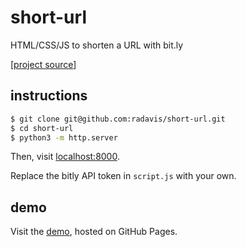 # short-url

HTML/CSS/JS to shorten a URL with bit.ly

[[project source](https://www.codementor.io/projects/web/link-shortener-website-brqjanf6zq)]

## instructions

```bash
$ git clone git@github.com:radavis/short-url.git
$ cd short-url
$ python3 -m http.server
```

Then, visit [localhost:8000](http://localhost:8000).

Replace the bitly API token in `script.js` with your own.

## demo

Visit the [demo](https://radavis.github.io/short-url/index.html), hosted on GitHub Pages.
